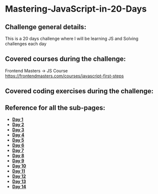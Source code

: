 # Mastering-JavaScript-in-20-Days

## Challenge general details:

This is a 20 days challenge where I will be learning JS and Solving challenges each day

## Covered courses during the challenge:

Frontend Masters -> JS Course https://frontendmasters.com/courses/javascript-first-steps

## Covered coding exercises during the challenge:

## Reference for all the sub-pages:

-  [**Day 1**](https://github.com/Issa-Abbadi/Mastering-JavaScript-in-20-Days/blob/main/Day1.md)
-  [**Day 2**](https://github.com/Issa-Abbadi/Mastering-JavaScript-in-20-Days/blob/main/Day2.md)
-  [**Day 3**](https://github.com/Issa-Abbadi/Mastering-JavaScript-in-20-Days/blob/main/Day3.md)
-  [**Day 4**](https://github.com/Issa-Abbadi/Mastering-JavaScript-in-20-Days/blob/main/Day4.md)
-  [**Day 5**](https://github.com/Issa-Abbadi/Mastering-JavaScript-in-20-Days/blob/main/Day5.md)
-  [**Day 6**](https://github.com/Issa-Abbadi/Mastering-JavaScript-in-20-Days/blob/main/Day6.md)
-  [**Day 7**](https://github.com/Issa-Abbadi/Mastering-JavaScript-in-20-Days/blob/main/Day7.md)
-  [**Day 8**](https://github.com/Issa-Abbadi/Mastering-JavaScript-in-20-Days/blob/main/Day8.md)
-  [**Day 9**](https://github.com/Issa-Abbadi/Mastering-JavaScript-in-20-Days/blob/main/Day9.md)
-  [**Day 10**](https://github.com/Issa-Abbadi/Mastering-JavaScript-in-20-Days/blob/main/Day10.md)
-  [**Day 11**](https://github.com/Issa-Abbadi/Mastering-JavaScript-in-20-Days/blob/main/Day11.md)
-  [**Day 12**](https://github.com/Issa-Abbadi/Mastering-JavaScript-in-20-Days/blob/main/Day12.md)
-  [**Day 13**](https://github.com/Issa-Abbadi/Mastering-JavaScript-in-20-Days/blob/main/Day13.md)
-  [**Day 14**](https://github.com/Issa-Abbadi/Mastering-JavaScript-in-20-Days/blob/main/Day14.md)
